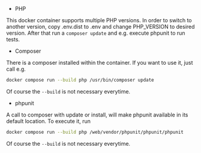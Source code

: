 * PHP

This docker container supports multiple PHP versions. In order to switch to another version, copy .env.dist to .env and
change PHP_VERSION to desired version. After that run a `composer update` and e.g. execute phpunit to run tests.

* Composer

There is a composer installed within the container. If you want to use it, just call e.g.
```bash
docker compose run --build php /usr/bin/composer update
```
Of course the `--build` is not necessary everytime.

* phpunit

A call to composer with update or install, will make phpunit available in its default location. To execute it, run
```bash
docker compose run --build php /web/vendor/phpunit/phpunit/phpunit
```
Of course the `--build` is not necessary everytime.
